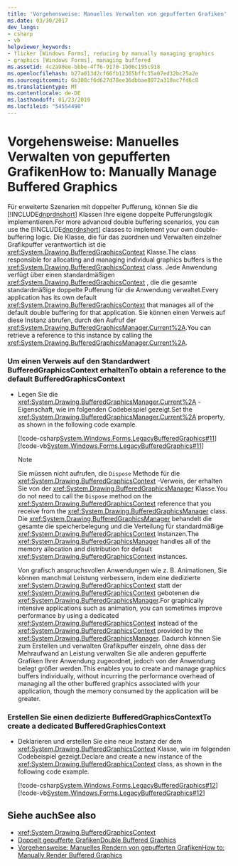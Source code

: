 ```yaml
---
title: 'Vorgehensweise: Manuelles Verwalten von gepufferten Grafiken'
ms.date: 03/30/2017
dev_langs:
- csharp
- vb
helpviewer_keywords:
- flicker [Windows Forms], reducing by manually managing graphics
- graphics [Windows Forms], managing buffered
ms.assetid: 4c2a90ee-bbbe-4ff6-9170-1b06c195c918
ms.openlocfilehash: b27a013d2cf66fb12365bffc35a07ed32bc25a2e
ms.sourcegitcommit: 6b308cf6d627d78ee36dbbae8972a310ac7fd6c8
ms.translationtype: MT
ms.contentlocale: de-DE
ms.lasthandoff: 01/23/2019
ms.locfileid: "54554490"
---
```

# <a name="how-to-manually-manage-buffered-graphics"></a><span data-ttu-id="c00eb-102">Vorgehensweise: Manuelles Verwalten von gepufferten Grafiken</span><span class="sxs-lookup"><span data-stu-id="c00eb-102">How to: Manually Manage Buffered Graphics</span></span>
<span data-ttu-id="c00eb-103">Für erweiterte Szenarien mit doppelter Pufferung, können Sie die [!INCLUDE[dnprdnshort](../../../../includes/dnprdnshort-md.md)] Klassen Ihre eigene doppelte Pufferungslogik implementieren.</span><span class="sxs-lookup"><span data-stu-id="c00eb-103">For more advanced double buffering scenarios, you can use the [!INCLUDE[dnprdnshort](../../../../includes/dnprdnshort-md.md)] classes to implement your own double-buffering logic.</span></span> <span data-ttu-id="c00eb-104">Die Klasse, die für das zuordnen und Verwalten einzelner Grafikpuffer verantwortlich ist die <xref:System.Drawing.BufferedGraphicsContext> Klasse.</span><span class="sxs-lookup"><span data-stu-id="c00eb-104">The class responsible for allocating and managing individual graphics buffers is the <xref:System.Drawing.BufferedGraphicsContext> class.</span></span> <span data-ttu-id="c00eb-105">Jede Anwendung verfügt über einen standardmäßigen <xref:System.Drawing.BufferedGraphicsContext> , die die gesamte standardmäßige doppelte Pufferung für die Anwendung verwaltet.</span><span class="sxs-lookup"><span data-stu-id="c00eb-105">Every application has its own default <xref:System.Drawing.BufferedGraphicsContext> that manages all of the default double buffering for that application.</span></span> <span data-ttu-id="c00eb-106">Sie können einen Verweis auf diese Instanz abrufen, durch den Aufruf der <xref:System.Drawing.BufferedGraphicsManager.Current%2A>.</span><span class="sxs-lookup"><span data-stu-id="c00eb-106">You can retrieve a reference to this instance by calling the <xref:System.Drawing.BufferedGraphicsManager.Current%2A>.</span></span>  
  
### <a name="to-obtain-a-reference-to-the-default-bufferedgraphicscontext"></a><span data-ttu-id="c00eb-107">Um einen Verweis auf den Standardwert BufferedGraphicsContext erhalten</span><span class="sxs-lookup"><span data-stu-id="c00eb-107">To obtain a reference to the default BufferedGraphicsContext</span></span>  
  
-   <span data-ttu-id="c00eb-108">Legen Sie die <xref:System.Drawing.BufferedGraphicsManager.Current%2A> -Eigenschaft, wie im folgenden Codebeispiel gezeigt.</span><span class="sxs-lookup"><span data-stu-id="c00eb-108">Set the <xref:System.Drawing.BufferedGraphicsManager.Current%2A> property, as shown in the following code example.</span></span>  
  
     [!code-csharp[System.Windows.Forms.LegacyBufferedGraphics#11](../../../../samples/snippets/csharp/VS_Snippets_Winforms/System.Windows.Forms.LegacyBufferedGraphics/CS/Class1.cs#11)]
     [!code-vb[System.Windows.Forms.LegacyBufferedGraphics#11](../../../../samples/snippets/visualbasic/VS_Snippets_Winforms/System.Windows.Forms.LegacyBufferedGraphics/VB/Class1.vb#11)]  
  
    > [!NOTE]
    >  <span data-ttu-id="c00eb-109">Sie müssen nicht aufrufen, die `Dispose` Methode für die <xref:System.Drawing.BufferedGraphicsContext> -Verweis, der erhalten Sie von der <xref:System.Drawing.BufferedGraphicsManager> Klasse.</span><span class="sxs-lookup"><span data-stu-id="c00eb-109">You do not need to call the `Dispose` method on the <xref:System.Drawing.BufferedGraphicsContext> reference that you receive from the <xref:System.Drawing.BufferedGraphicsManager> class.</span></span> <span data-ttu-id="c00eb-110">Die <xref:System.Drawing.BufferedGraphicsManager> behandelt die gesamte die speicherbelegung und die Verteilung für standardmäßige <xref:System.Drawing.BufferedGraphicsContext> Instanzen.</span><span class="sxs-lookup"><span data-stu-id="c00eb-110">The <xref:System.Drawing.BufferedGraphicsManager> handles all of the memory allocation and distribution for default <xref:System.Drawing.BufferedGraphicsContext> instances.</span></span>  
  
     <span data-ttu-id="c00eb-111">Von grafisch anspruchsvollen Anwendungen wie z. B. Animationen, Sie können manchmal Leistung verbessern, indem eine dedizierte <xref:System.Drawing.BufferedGraphicsContext> statt der <xref:System.Drawing.BufferedGraphicsContext> gebotenen die <xref:System.Drawing.BufferedGraphicsManager>.</span><span class="sxs-lookup"><span data-stu-id="c00eb-111">For graphically intensive applications such as animation, you can sometimes improve performance by using a dedicated <xref:System.Drawing.BufferedGraphicsContext> instead of the <xref:System.Drawing.BufferedGraphicsContext> provided by the <xref:System.Drawing.BufferedGraphicsManager>.</span></span> <span data-ttu-id="c00eb-112">Dadurch können Sie zum Erstellen und verwalten Grafikpuffer einzeln, ohne dass der Mehraufwand an Leistung verwalten Sie alle anderen gepufferte Grafiken Ihrer Anwendung zugeordnet, jedoch von der Anwendung belegt größer werden.</span><span class="sxs-lookup"><span data-stu-id="c00eb-112">This enables you to create and manage graphics buffers individually, without incurring the performance overhead of managing all the other buffered graphics associated with your application, though the memory consumed by the application will be greater.</span></span>  
  
### <a name="to-create-a-dedicated-bufferedgraphicscontext"></a><span data-ttu-id="c00eb-113">Erstellen Sie einen dedizierte BufferedGraphicsContext</span><span class="sxs-lookup"><span data-stu-id="c00eb-113">To create a dedicated BufferedGraphicsContext</span></span>  
  
-   <span data-ttu-id="c00eb-114">Deklarieren und erstellen Sie eine neue Instanz der dem <xref:System.Drawing.BufferedGraphicsContext> Klasse, wie im folgenden Codebeispiel gezeigt.</span><span class="sxs-lookup"><span data-stu-id="c00eb-114">Declare and create a new instance of the <xref:System.Drawing.BufferedGraphicsContext> class, as shown in the following code example.</span></span>  
  
     [!code-csharp[System.Windows.Forms.LegacyBufferedGraphics#12](../../../../samples/snippets/csharp/VS_Snippets_Winforms/System.Windows.Forms.LegacyBufferedGraphics/CS/Class1.cs#12)]
     [!code-vb[System.Windows.Forms.LegacyBufferedGraphics#12](../../../../samples/snippets/visualbasic/VS_Snippets_Winforms/System.Windows.Forms.LegacyBufferedGraphics/VB/Class1.vb#12)]  
  
## <a name="see-also"></a><span data-ttu-id="c00eb-115">Siehe auch</span><span class="sxs-lookup"><span data-stu-id="c00eb-115">See also</span></span>
- <xref:System.Drawing.BufferedGraphicsContext>
- [<span data-ttu-id="c00eb-116">Doppelt gepufferte Grafiken</span><span class="sxs-lookup"><span data-stu-id="c00eb-116">Double Buffered Graphics</span></span>](../../../../docs/framework/winforms/advanced/double-buffered-graphics.md)
- [<span data-ttu-id="c00eb-117">Vorgehensweise: Manuelles Rendern von gepufferten Grafiken</span><span class="sxs-lookup"><span data-stu-id="c00eb-117">How to: Manually Render Buffered Graphics</span></span>](../../../../docs/framework/winforms/advanced/how-to-manually-render-buffered-graphics.md)
